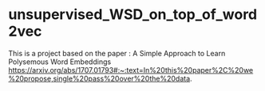 # unsupervised_WSD_on_top_of_word2vec
This is a project based on the paper : A Simple Approach to Learn Polysemous Word Embeddings  https://arxiv.org/abs/1707.01793#:~:text=In%20this%20paper%2C%20we%20propose,single%20pass%20over%20the%20data.
